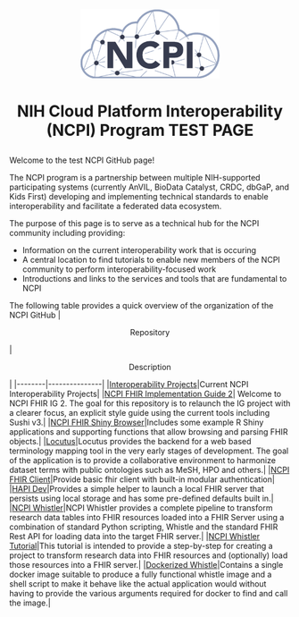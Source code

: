 <p align=center><img src="https://github.com/NCPI-test/.github/blob/main/ncpi-logo-close-crop.png" width="250"/></p>

# <p align=center> NIH Cloud Platform Interoperability (NCPI) Program TEST PAGE  </p>

Welcome to the test NCPI GitHub page! 

The NCPI program is a partnership between multiple NIH-supported participating systems (currently AnVIL, BioData Catalyst, CRDC, dbGaP, and Kids First) developing and implementing technical standards to enable interoperability and facilitate a federated data ecosystem.

The purpose of this page is to serve as a technical hub for the NCPI community including providing:
  - Information on the current interoperability work that is occuring
  - A central location to find tutorials to enable new members of the NCPI community to perform interoperability-focused work
  - Introductions and links to the services and tools that are fundamental to NCPI


The following table provides a quick overview of the organization of the NCPI GitHub
| <p align=center>Repository</p>|<p align=center>Description</p>|
|--------|---------------|
|[Interoperability Projects](https://github.com/NCPI-test/NCPI-Interoperability-Projects-Test)|Current NCPI Interoperability Projects|
|[NCPI FHIR Implementation Guide 2](https://github.com/NIH-NCPI/ncpi-fhir-ig-2?tab=readme-ov-file)| Welcome to NCPI FHIR IG 2. The goal for this repository is to relaunch the IG project with a clearer focus, an explicit style guide using the current tools including Sushi v3.|
|[NCPI FHIR Shiny Browser](https://github.com/NIH-NCPI/ncpi-fhir-shiny-browser)|Includes some example R Shiny applications and supporting functions that allow browsing and parsing FHIR objects.|
|[Locutus](https://github.com/NIH-NCPI/locutus)|Locutus provides the backend for a web based terminology mapping tool in the very early stages of development. The goal of the application is to provide a collaborative environment to harmonize dataset terms with public ontologies such as MeSH, HPO and others.|
|[NCPI FHIR Client](https://github.com/NIH-NCPI/ncpi-fhir-client)|Provide basic fhir client with built-in modular authentication|
|[HAPI Dev](https://github.com/NIH-NCPI/HAPI-Dev)|Provides a simple helper to launch a local FHIR server that persists using local storage and has some pre-defined defaults built in.|
|[NCPI Whistler](https://github.com/NIH-NCPI/ncpi-whistler)|NCPI Whistler provides a complete pipeline to transform research data tables into FHIR resources loaded into a FHIR Server using a combination of standard Python scripting, Whistle and the standard FHIR Rest API for loading data into the target FHIR server.|
|[NCPI Whistler Tutorial](https://github.com/NIH-NCPI/NCPI-Whistler-Tutorial)|This tutorial is intended to provide a step-by-step for creating a project to transform research data into FHIR resources and (optionally) load those resources into a FHIR server.|
|[Dockerized Whistle](https://github.com/NIH-NCPI/dockerized-whistle)|Contains a single docker image suitable to produce a fully functional whistle image and a shell script to make it behave like the actual application would without having to provide the various arguments required for docker to find and call the image.|

